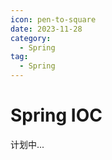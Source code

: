 ```yaml
---
icon: pen-to-square
date: 2023-11-28
category:
  - Spring
tag:
  - Spring
---
```


# Spring IOC

计划中...
